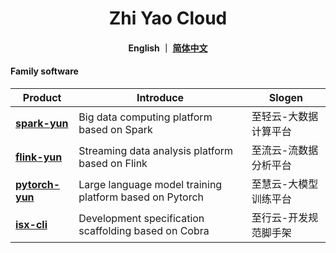 <h1 align="center">
   Zhi Yao Cloud
</h1>

<h4 align="center">
   English ｜ <a href="https://gitee.com/isxcode">简体中文</a>
</h4> 

#### Family software

| Product                                                     | Introduce                                                     | Slogen            |
| ----------------------------------------------------------- | ------------------------------------------------------------- | ----------------- |
| [ **spark-yun** ](https://zhiqingyun.isxcode.com)     | Big data computing platform based on Spark                    | 至轻云-大数据计算平台 |
| [ **flink-yun** ](https://zhiliuyun.isxcode.com)     | Streaming data analysis platform based on Flink               | 至流云-流数据分析平台 |
| [ **pytorch-yun** ](https://zhihuiyun.isxcode.com) | Large language model training platform based on Pytorch      | 至慧云-大模型训练平台 |
| [ **isx-cli** ](https://github.com/isxcode/isx-cli)         | Development specification scaffolding based on Cobra          | 至行云-开发规范脚手架 |
